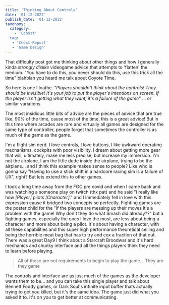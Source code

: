 ```yaml
---
title: 'Thinking About Controls'
date: '01-12-2022'
publish_date: '01-12-2022'
taxonomy:
  category:
    - 'Cohost'
  tag:
   - 'Chost-Repost'
   - 'Game Design'
---
```


That difficulty post got me thinking about other things and how I generally kinda *strongly dislike* videogame advice that attempts to 'flatten' the medium. "You have to do this, you never should do this, use this trick all the time" blahblah you heard me talk about Coyote Time.

So here is one I loathe. *"Players shouldn't think about the controls! They should be invisible! It's your job to put the player's intentions on screen. If the player isn't getting what they want, it's a failure of the game"* ... or similar variations.

The most insidious little bits of advice are the pieces of advice that are true like, 90% of the time, cause most of the time, this is a great advice! But in this time where arcades are rare and virtually all games are designed for the same type of controller, people forget that sometimes the controller is as much of the game as the game.

I'm a flight sim nerd. I love controls, I love buttons, I like awkward operating mechanisms, cockpits with poor visibility. I dream about getting more gear that will, ultimately, make me less precise, but increase my immersion. I'm not the airplane. I am the little dude inside the airplane, trying to be the airplane... and I think this example makes sense to people? Like who is gonna say "Having to use a stick shift in a hardcore racing sim is a failure of UX", right? But lets extend this to other games.

I took a long time away from the FGC pre covid and when I came back and was watching a someone play on twitch (thx pat) and he said "I really like how *[Player]* pilots *[Character]*." and I immediately fell in love with this expression cause it bridged two concepts so perfectly. Fighting games are the poster child for the "If the players are messing up their moves it's a problem with the game! Why don't they do what Smash did already??" but a fighting games, especially the ones I love the most, are less about being a character and more about being a pilot. It's about having a character, with all these capabilities and this super high performance theoretical ceiling and being the horrible meat bag that has to try and cox a fraction of that out. There was a great Day9 I think about a Starcraft Broodwar and it's hard mechanics and chunky interface and all the things players think they need to learn before playing.

> All of these are not requirements to begin to play the game... They are they game

The controls and interface are as just much of the games as the developer wants them to be... and you can take this single player and talk about Bennett Foddy games, or Dark Soul's infinite input buffer thats actually trying to get you killed, but it's the same idea. The game just did what you asked it to. It's on *you* to get better at communicating.